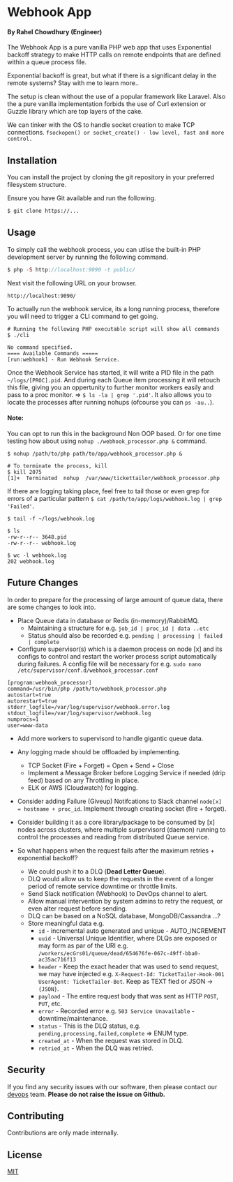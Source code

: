 # Webhook App

#### By Rahel Chowdhury (Engineer)

The Webhook App is a pure vanilla PHP web app that uses Exponential backoff strategy to make HTTP calls on remote endpoints that are defined within a queue process file.

Exponential backoff is great, but what if there is a significant delay in the remote  systems? Stay with me to learn more..

The setup is clean without the use of a popular framework like Laravel. Also the a pure vanilla implementation forbids the use of Curl extension or Guzzle library which are top layers of the cake.

We can tinker with the OS to handle socket creation to make TCP connections.
`fsockopen() or socket_create() - low level, fast and more control.`

## Installation

You can install the project by cloning the git repository in your preferred filesystem structure.


Ensure you have Git available and run the following.

```bash
$ git clone https://...
```

## Usage

To simply call the webhook process, you can utlise the built-in PHP development server by running the following command.

```php
$ php -S http://localhost:9090 -t public/
```

Next visit the following URL on your browser.

```
http://localhost:9090/
```

To actually run the webhook service, its a long running process, therefore you will need to trigger a CLI command to get going.

```
# Running the following PHP executable script will show all commands 
$ ./cli

No command specified.
==== Available Commands =====       
[run:webhook] - Run Webhook Service.

```

Once the Webhook Service has started, it will write a PID file in the path `~/logs/[PROC].pid`. And during each Queue item processing it will retouch this file, giving you an oppertunity to further monitor workers easily and pass to a proc monitor. => `$ ls -la | grep '.pid'`. It also allows you to locate the processes after running nohups (ofcourse you can `ps -au..`).

#### Note:

You can opt to run this in the background Non OOP based. Or for one time testing how about using `nohup ./webhook_processor.php &` command.

```
$ nohup /path/to/php path/to/app/webhook_processor.php &

# To terminate the process, kill
$ kill 2075
[1]+  Terminated  nohup  /var/www/tickettailor/webhook_processor.php

```

If there are logging taking place, feel free to tail those or even grep for errors of a particular pattern `$ cat /path/to/app/logs/webhook.log | grep 'Failed'`.
```
$ tail -f ~/logs/webhook.log

$ ls
-rw-r--r-- 3648.pid
-rw-r--r-- webhook.log

$ wc -l webhook.log
202 webhook.log
```

## Future Changes

In order to prepare for the processing of large amount of queue data, there are some changes to look into.

- Place Queue data in database or Redis (in-memory)/RabbitMQ.
   - Maintaining a structure for e.g. ``job_id | proc_id | data ..etc``
   - Status should also be recorded e.g. `pending | processing | failed | complete`
- Configure supervisor(s) which is a daemon process on node [x] and its configs to control and restart the worker process script automatically during failures. A config file will be necessary for e.g. `sudo nano /etc/supervisor/conf.d/webhook_processor.conf`

``` 
[program:webhook_processor]
command=/usr/bin/php /path/to/webhook_processor.php
autostart=true
autorestart=true
stderr_logfile=/var/log/supervisor/webhook.error.log
stdout_logfile=/var/log/supervisor/webhook.log
numprocs=1
user=www-data
```
- Add more workers to supervisord to handle gigantic queue data.

- Any logging made should be offloaded by implementing.
   - TCP Socket (Fire + Forget) = Open + Send + Close
   - Implement a Message Broker before Logging Service if needed (drip feed) based on any Throttling in place.
   - ELK or AWS (Cloudwatch) for logging.
- Consider adding Failure (Giveup) Notifcations to Slack channel `node[x] = hostname + proc_id`. Implement through creating socket (fire + forget).
- Consider building it as a core library/package to be consumed by [x] nodes across clusters, where multiple surpervisord (daemon) running to control the processes and reading from distributed Queue service.

- So what happens when the request fails after the maximum retries + exponential backoff?
  - We could push it to a DLQ (**Dead Letter Queue**).
  - DLQ would allow us to keep the requests in the event of a longer period of remote service downtime or throttle limits.
  - Send Slack notification (Webhook) to DevOps channel to alert.
  - Allow manual intervention by system admins to retry the request, or even alter request before sending.
  - DLQ can be based on a NoSQL database, MongoDB/Cassandra ...?
  - Store meaningful data e.g.
    - `id` - incremental auto generated and unique - AUTO_INCREMENT
    - `uuid` - Universal Unique Identifier, where DLQs are exposed or may form as par of the URI e.g. `/workers/ecGrs01/queue/dead/654676fe-067c-49ff-bba0-ac35ac716f13`
    - `header` - Keep the exact header that was used to send request, we may have injected e.g. `X-Request-Id: TicketTailer-Hook-001` `UserAgent: TicketTailer-Bot`. Keep as TEXT fied or JSON -> `{JSON}`.
    - `payload` - The entire request body that was sent as HTTP `POST`, `PUT`, etc.
    - `error` - Recorded error e.g. `503 Service Unavailable` - downtime/maintenance.
    - `status` - This is the DLQ status, e.g. `pending,processing,failed,complete` => ENUM type.
    - `created_at` - When the request was stored in DLQ.
    - `retried_at` - When the DLQ was retried.

## Security 
If you find any security issues with our software, then please contact our [devops](mailto:devops@localhost) team. **Please do not raise the issue on Github.**

## Contributing
Contributions are only made internally.

## License

[MIT](https://choosealicense.com/licenses/mit/)
